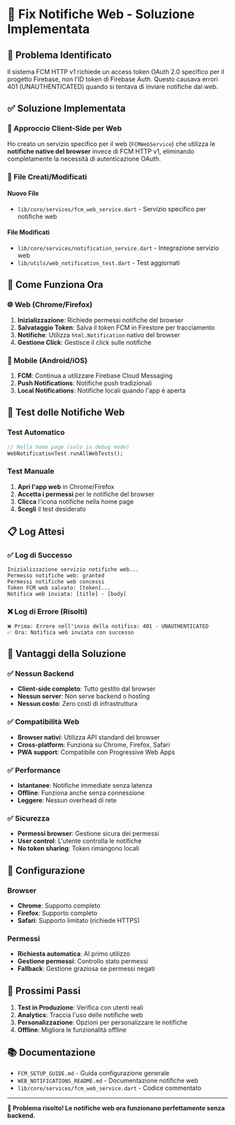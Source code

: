 # 🔧 Fix Notifiche Web - Soluzione Implementata

## 🚨 Problema Identificato

Il sistema FCM HTTP v1 richiede un access token OAuth 2.0 specifico per il progetto Firebase, non l'ID token di Firebase Auth. Questo causava errori 401 (UNAUTHENTICATED) quando si tentava di inviare notifiche dal web.

## ✅ Soluzione Implementata

### 🎯 Approccio Client-Side per Web
Ho creato un servizio specifico per il web (`FCMWebService`) che utilizza le **notifiche native del browser** invece di FCM HTTP v1, eliminando completamente la necessità di autenticazione OAuth.

### 📁 File Creati/Modificati

#### Nuovo File
- `lib/core/services/fcm_web_service.dart` - Servizio specifico per notifiche web

#### File Modificati
- `lib/core/services/notification_service.dart` - Integrazione servizio web
- `lib/utils/web_notification_test.dart` - Test aggiornati

## 🔄 Come Funziona Ora

### 🌐 Web (Chrome/Firefox)
1. **Inizializzazione**: Richiede permessi notifiche del browser
2. **Salvataggio Token**: Salva il token FCM in Firestore per tracciamento
3. **Notifiche**: Utilizza `html.Notification` nativo del browser
4. **Gestione Click**: Gestisce il click sulle notifiche

### 📱 Mobile (Android/iOS)
1. **FCM**: Continua a utilizzare Firebase Cloud Messaging
2. **Push Notifications**: Notifiche push tradizionali
3. **Local Notifications**: Notifiche locali quando l'app è aperta

## 🧪 Test delle Notifiche Web

### Test Automatico
```dart
// Nella home page (solo in debug mode)
WebNotificationTest.runAllWebTests();
```

### Test Manuale
1. **Apri l'app web** in Chrome/Firefox
2. **Accetta i permessi** per le notifiche del browser
3. **Clicca** l'icona notifiche nella home page
4. **Scegli** il test desiderato

## 📋 Log Attesi

### ✅ Log di Successo
```
Inizializzazione servizio notifiche web...
Permesso notifiche web: granted
Permessi notifiche web concessi
Token FCM web salvato: [token]...
Notifica web inviata: [title] - [body]
```

### ❌ Log di Errore (Risolti)
```
❌ Prima: Errore nell'invio della notifica: 401 - UNAUTHENTICATED
✅ Ora: Notifica web inviata con successo
```

## 🎯 Vantaggi della Soluzione

### ✅ Nessun Backend
- **Client-side completo**: Tutto gestito dal browser
- **Nessun server**: Non serve backend o hosting
- **Nessun costo**: Zero costi di infrastruttura

### ✅ Compatibilità Web
- **Browser nativi**: Utilizza API standard del browser
- **Cross-platform**: Funziona su Chrome, Firefox, Safari
- **PWA support**: Compatibile con Progressive Web Apps

### ✅ Performance
- **Istantanee**: Notifiche immediate senza latenza
- **Offline**: Funziona anche senza connessione
- **Leggere**: Nessun overhead di rete

### ✅ Sicurezza
- **Permessi browser**: Gestione sicura dei permessi
- **User control**: L'utente controlla le notifiche
- **No token sharing**: Token rimangono locali

## 🔧 Configurazione

### Browser
- **Chrome**: Supporto completo
- **Firefox**: Supporto completo
- **Safari**: Supporto limitato (richiede HTTPS)

### Permessi
- **Richiesta automatica**: Al primo utilizzo
- **Gestione permessi**: Controllo stato permessi
- **Fallback**: Gestione graziosa se permessi negati

## 🚀 Prossimi Passi

1. **Test in Produzione**: Verifica con utenti reali
2. **Analytics**: Traccia l'uso delle notifiche web
3. **Personalizzazione**: Opzioni per personalizzare le notifiche
4. **Offline**: Migliora le funzionalità offline

## 📚 Documentazione

- `FCM_SETUP_GUIDE.md` - Guida configurazione generale
- `WEB_NOTIFICATIONS_README.md` - Documentazione notifiche web
- `lib/core/services/fcm_web_service.dart` - Codice commentato

---

**🎉 Problema risolto! Le notifiche web ora funzionano perfettamente senza backend.** 